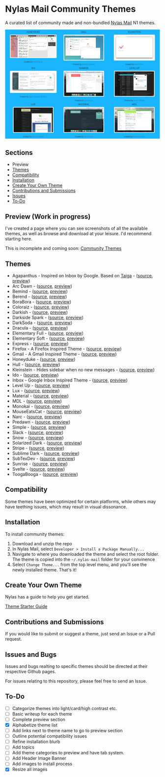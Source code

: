 # Nylas Mail Community Themes
A curated list of community made and non-bundled [Nylas Mail](https://github.com/nylas/nylas-mail) N1 themes.

<p align="center"><img src="media/title-img.png"></p>

## Sections
* Preview
* [Themes](https://github.com/Sgouws/nylas-mail-community-themes#themes)
* [Compatibility](https://github.com/Sgouws/nylas-mail-community-themes#compatibility)
* [Installation](https://github.com/Sgouws/nylas-mail-community-themes#installation)
* [Create Your Own Theme](https://github.com/Sgouws/nylas-mail-community-themes#create-your-own-theme)
* [Contributions and Submissions](https://github.com/Sgouws/nylas-mail-community-themes#contributions-and-submissions)
* [Issues](https://github.com/Sgouws/nylas-mail-community-themes#issues)
* [To-Do](https://github.com/Sgouws/nylas-mail-community-themes#to-do)


## Preview (Work in progress)
I've created a page where you can see screenshots of all the available themes, as well as browse and download at your leisure. I'd recommend starting here.

This is incomplete and coming soon:
[Community Themes](https://sgouws.github.io/nylas-mail-community-themes/)

## Themes
* Agapanthus - Inspired on Inbox by Google. Based on [Taiga](https://github.com/noahbuscher/N1-Taiga) - ([source](https://github.com/taniadaniela/n1-agapanthus), [preview](https://sgouws.github.io/nylas-mail-community-themes/))
* Arc Dawn - ([source](https://github.com/varlesh/Nylas-Arc-Dark-Theme), [preview](https://sgouws.github.io/nylas-mail-community-themes/))
* Bemind - ([source](https://github.com/bemindinteractive/Bemind-N1-Theme), [preview](https://sgouws.github.io/nylas-mail-community-themes/))
* Berend - ([source](https://github.com/Frique/N1-Berend), [preview](https://sgouws.github.io/nylas-mail-community-themes/))
* BoraBora - ([source](https://github.com/arimai/N1-BoraBora), [preview](https://sgouws.github.io/nylas-mail-community-themes/))
* Coloraiz - ([source](https://github.com/webeproject/Coloraiz-Theme-N1), [preview](https://sgouws.github.io/nylas-mail-community-themes/))
* Darkish - ([source](https://github.com/dyrnade/N1-Darkish), [preview](https://sgouws.github.io/nylas-mail-community-themes/))
* Darkside Spark - ([source](https://github.com/ronilaukkarinen/ui-darkside-spark), [preview](https://sgouws.github.io/nylas-mail-community-themes/))
* DarkSoda  - ([source](https://github.com/adambullmer/N1-theme-DarkSoda), [preview](https://sgouws.github.io/nylas-mail-community-themes/))
* Dracula  - ([source](https://github.com/dracula/nylas-n1), [preview](https://sgouws.github.io/nylas-mail-community-themes/))
* Elementary Full - ([source](https://github.com/edipox/elementary-nylas), [preview](https://sgouws.github.io/nylas-mail-community-themes/))
* Elementary Soft - ([source](https://github.com/edipox/elementary-nylas), [preview](https://sgouws.github.io/nylas-mail-community-themes/))
* Express - ([source](https://github.com/oeaeee/n1-express), [preview](https://sgouws.github.io/nylas-mail-community-themes/))
* Firefox - A Firefox Inspired Theme - ([source](https://github.com/darshandsoni/n1-firefox-theme), [preview](https://sgouws.github.io/nylas-mail-community-themes/))
* Gmail - A Gmail Inspired Theme - ([source](https://github.com/dregitsky/n1-gmail-theme), [preview](https://sgouws.github.io/nylas-mail-community-themes/))
* Honeyduke - ([source](https://github.com/arimai/n1-honeyduke), [preview](https://sgouws.github.io/nylas-mail-community-themes/))
* Hull - ([source](https://github.com/unity/n1-hull), [preview](https://sgouws.github.io/nylas-mail-community-themes/))
* Kleinstein - Hides sidebar when no new messages  - ([source](https://github.com/diklein/Kleinstein), [preview](https://sgouws.github.io/nylas-mail-community-themes/))
* Ido - ([source](https://github.com/edipox/n1-ido), [preview](https://sgouws.github.io/nylas-mail-community-themes/))
* Inbox - Google Inbox Inspired Theme - ([source](https://github.com/himanshu-dixit/Inbox-Theme-For-Nylas-N1), [preview](https://sgouws.github.io/nylas-mail-community-themes/))
* Level Up - ([source](https://github.com/stolinski/level-up-nylas-n1-theme), [preview](https://sgouws.github.io/nylas-mail-community-themes/))
* Lux - ([source](https://github.com/breitigan/Lux-N1-Theme), [preview](https://sgouws.github.io/nylas-mail-community-themes/))
* Material - ([source](https://github.com/jackiehluo/n1-material), [preview](https://sgouws.github.io/nylas-mail-community-themes/))
* MDL - ([source](https://github.com/Rawnly/n1-mdl), [preview](https://sgouws.github.io/nylas-mail-community-themes/))
* Monokai - ([source](https://github.com/dcondrey/n1-monokai), [preview](https://sgouws.github.io/nylas-mail-community-themes/))
* MouseEatsCat - ([source](https://github.com/MouseEatsCat/MouseEatsCat-N1), [preview](https://sgouws.github.io/nylas-mail-community-themes/))
* Narc - ([source](https://github.com/hugolabe/N1-Narc), [preview](https://sgouws.github.io/nylas-mail-community-themes/))
* Predawn - ([source](https://github.com/adambmedia/N1-Predawn), [preview](https://sgouws.github.io/nylas-mail-community-themes/))
* Simple - ([source](https://github.com/rdunk/N1-Simple), [preview](https://sgouws.github.io/nylas-mail-community-themes/))
* Slack - ([source](https://github.com/jodyheavener/N1-Slack), [preview](https://sgouws.github.io/nylas-mail-community-themes/))
* Snow - ([source](https://github.com/Wattenberger/N1-snow-theme), [preview](https://sgouws.github.io/nylas-mail-community-themes/))
* Solarized Dark - ([source](https://github.com/NSHenry/N1-Solarized-Dark), [preview](https://sgouws.github.io/nylas-mail-community-themes/))
* Stripe - ([source](https://github.com/oeaeee/n1-stripe), [preview](https://sgouws.github.io/nylas-mail-community-themes/))
* Sublime Dark - ([source](https://github.com/rishabhkesarwani/Nylas-Sublime-Dark-Theme), [preview](https://sgouws.github.io/nylas-mail-community-themes/))
* SubTexDev - ([source](https://github.com/Shadave/Nylas-N1-Theme---SubTexDev), [preview](https://sgouws.github.io/nylas-mail-community-themes/))
* Sunrise - ([source](https://github.com/jackiehluo/n1-sunrise), [preview](https://sgouws.github.io/nylas-mail-community-themes/))
* Svelte - ([source](https://github.com/zacs/N1-Svelte), [preview](https://sgouws.github.io/nylas-mail-community-themes/))
* ToogaBooga - ([source](https://github.com/brycedorn/N1-ToogaBooga), [preview](https://sgouws.github.io/nylas-mail-community-themes/))

## Compatibility
Some themes have been optimized for certain platforms, while others may have teething issues, which may result in visual dissonance.

## Installation

To install community themes:


1. Download and unzip the repo
2. In Nylas Mail, select `Developer > Install a Package Manually... `
3. Navigate to where you downloaded the theme and select the root folder. The theme is copied into the `~/.nylas-mail` folder for your convinence
5. Select `Change Theme...` from the top level menu, and you'll see the newly installed theme. That's it!

## Create Your Own Theme
Nylas has a guide to help you get started.

[Theme Starter Guide](https://github.com/nylas/nylas-mail-theme-starter)

## Contributions and Submissions
If you would like to submit or suggest a theme, just send an Issue or a Pull request.

## Issues and Bugs
Issues and bugs realting to specific themes should be directed at their respective Github pages.

For issues relating to this repository, please feel free to send an Issue.

## To-Do
- [ ] Categorize themes into light/card/high contrast etc.
- [ ] Basic writeup for each theme
- [ ] Complete preview section
- [x] Alphabetize theme list
- [ ] Add links next to theme name to go to preview section
- [ ] Outline potential compatibility issues
- [ ] Refine installation blurb
- [ ] Add topics
- [ ] Add theme categories to preview and have tab system.
- [ ] Add Header Image Banner
- [ ] Add images to install process
- [x] Resize all images